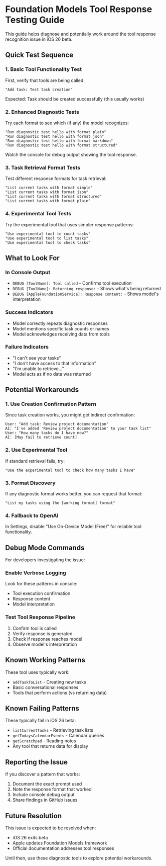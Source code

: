 # Foundation Models Tool Response Testing Guide

This guide helps diagnose and potentially work around the tool response recognition issue in iOS 26 beta.

## Quick Test Sequence

### 1. Basic Tool Functionality Test
First, verify that tools are being called:

```
"Add task: Test task creation"
```

Expected: Task should be created successfully (this usually works)

### 2. Enhanced Diagnostic Tests

Try each format to see which (if any) the model recognizes:

```
"Run diagnostic test hello with format plain"
"Run diagnostic test hello with format json"
"Run diagnostic test hello with format markdown"
"Run diagnostic test hello with format structured"
```

Watch the console for debug output showing the tool response.

### 3. Task Retrieval Format Tests

Test different response formats for task retrieval:

```
"List current tasks with format simple"
"List current tasks with format json"
"List current tasks with format structured"
"List current tasks with format plain"
```

### 4. Experimental Tool Tests

Try the experimental tool that uses simpler response patterns:

```
"Use experimental tool to count tasks"
"Use experimental tool to list tasks"
"Use experimental tool to check tasks"
```

## What to Look For

### In Console Output
- `DEBUG [ToolName]: Tool called` - Confirms tool execution
- `DEBUG [ToolName]: Returning response:` - Shows what's being returned
- `DEBUG [AppleFoundationService]: Response content:` - Shows model's interpretation

### Success Indicators
- Model correctly repeats diagnostic responses
- Model mentions specific task counts or names
- Model acknowledges receiving data from tools

### Failure Indicators
- "I can't see your tasks"
- "I don't have access to that information"
- "I'm unable to retrieve..."
- Model acts as if no data was returned

## Potential Workarounds

### 1. Use Creation Confirmation Pattern
Since task creation works, you might get indirect confirmation:

```
User: "Add task: Review project documentation"
AI: "I've added 'Review project documentation' to your task list"
User: "How many tasks do I have now?"
AI: [May fail to retrieve count]
```

### 2. Use Experimental Tool
If standard retrieval fails, try:

```
"Use the experimental tool to check how many tasks I have"
```

### 3. Format Discovery
If any diagnostic format works better, you can request that format:

```
"List my tasks using the [working format] format"
```

### 4. Fallback to OpenAI
In Settings, disable "Use On-Device Model (Free)" for reliable tool functionality.

## Debug Mode Commands

For developers investigating the issue:

### Enable Verbose Logging
Look for these patterns in console:
- Tool execution confirmation
- Response content
- Model interpretation

### Test Tool Response Pipeline
1. Confirm tool is called
2. Verify response is generated
3. Check if response reaches model
4. Observe model's interpretation

## Known Working Patterns

These tool uses typically work:
- `addTaskToList` - Creating new tasks
- Basic conversational responses
- Tools that perform actions (vs returning data)

## Known Failing Patterns

These typically fail in iOS 26 beta:
- `listCurrentTasks` - Retrieving task lists
- `getTodaysCalendarEvents` - Calendar queries
- `getScratchpad` - Reading notes
- Any tool that returns data for display

## Reporting the Issue

If you discover a pattern that works:
1. Document the exact prompt used
2. Note the response format that worked
3. Include console debug output
4. Share findings in GitHub issues

## Future Resolution

This issue is expected to be resolved when:
- iOS 26 exits beta
- Apple updates Foundation Models framework
- Official documentation addresses tool responses

Until then, use these diagnostic tools to explore potential workarounds.